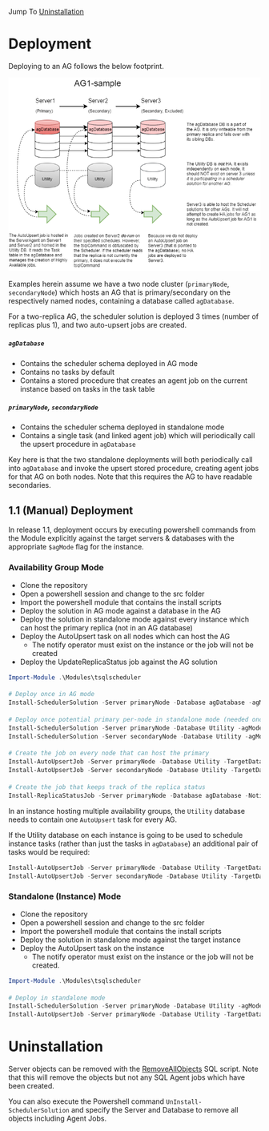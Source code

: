 Jump To [Uninstallation](#uninstallation)

# Deployment

Deploying to an AG follows the below footprint. 

![](../doc/img/AG1-sample-deployment.png)

Examples herein assume we have a two node cluster (`primaryNode`, `secondaryNode`) which hosts an AG that is primary/secondary on the respectively named nodes, containing a database called `agDatabase`.

For a two-replica AG, the scheduler solution is deployed 3 times (number of replicas plus 1), and two auto-upsert jobs are created.

##### `agDatabase`
- Contains the scheduler schema deployed in AG mode
- Contains no tasks by default
- Contains a stored procedure that creates an agent job on the current instance based on tasks in the task table

##### `primaryNode`, `secondaryNode`
- Contains the scheduler schema deployed in standalone mode
- Contains a single task (and linked agent job) which will periodically call the upsert procedure in `agDatabase`

Key here is that the two standalone deployments will both periodically call into `agDatabase` and invoke the upsert stored procedure, creating agent jobs for that AG on both nodes.  Note that this requires the AG to have readable secondaries.

## 1.1 (Manual) Deployment

In release 1.1, deployment occurs by executing powershell commands from the Module explicitly against the target servers & databases with the appropriate `$agMode` flag for the instance. 

### Availability Group Mode

- Clone the repository
- Open a powershell session and change to the src folder
- Import the powershell module that contains the install scripts
- Deploy the solution in AG mode against a database in the AG
- Deploy the solution in standalone mode against every instance which can host the primary replica (not in an AG database)
- Deploy the AutoUpsert task on all nodes which can host the AG
  - The notify operator must exist on the instance or the job will not be created
- Deploy the UpdateReplicaStatus job against the AG solution

```powershell
Import-Module .\Modules\tsqlscheduler

# Deploy once in AG mode
Install-SchedulerSolution -Server primaryNode -Database agDatabase -agMode $true -AvailabilityGroup AGName

# Deploy once potential primary per-node in standalone mode (needed once per node only, not once per AG)
Install-SchedulerSolution -Server primaryNode -Database Utility -agMode $false
Install-SchedulerSolution -Server secondaryNode -Database Utility -agMode $false

# Create the job on every node that can host the primary
Install-AutoUpsertJob -Server primaryNode -Database Utility -TargetDatabase agDatabase -NotifyOperator "Test Operator"
Install-AutoUpsertJob -Server secondaryNode -Database Utility -TargetDatabase agDatabase -NotifyOperator "Test Operator"

# Create the job that keeps track of the replica status
Install-ReplicaStatusJob -Server primaryNode -Database agDatabase -NotifyOperator "Test Operator"
```

In an instance hosting multiple availability groups, the `Utility` database needs to contain one `AutoUpsert` task for every AG.

If the Utility database on each instance is going to be used to schedule instance tasks (rather than just the tasks in `agDatabase`) an additional pair of tasks would be required:

```powershell
Install-AutoUpsertJob -Server primaryNode -Database Utility -TargetDatabase Utility -NotifyOperator "Test Operator"
Install-AutoUpsertJob -Server secondaryNode -Database Utility -TargetDatabase Utility -NotifyOperator "Test Operator"
```

### Standalone (Instance) Mode

- Clone the repository
- Open a powershell session and change to the src folder
- Import the powershell module that contains the install scripts
- Deploy the solution in standalone mode against the target instance
- Deploy the AutoUpsert task on the instance
  - The notify operator must exist on the instance or the job will not be created.

```powershell
Import-Module .\Modules\tsqlscheduler

# Deploy in standalone mode
Install-SchedulerSolution -Server primaryNode -Database Utility -agMode $false
Install-AutoUpsertJob -Server primaryNode -Database Utility -TargetDatabase Utility -NotifyOperator "Test Operator"
```

# Uninstallation

Server objects can be removed with the [RemoveAllObjects](../src/RemoveAllObjects.sql) SQL script.  Note that this will remove the objects but not any SQL Agent jobs which have been created.

You can also execute the Powershell command `UnInstall-SchedulerSolution` and specify the Server and Database to remove all objects including Agent Jobs. 
